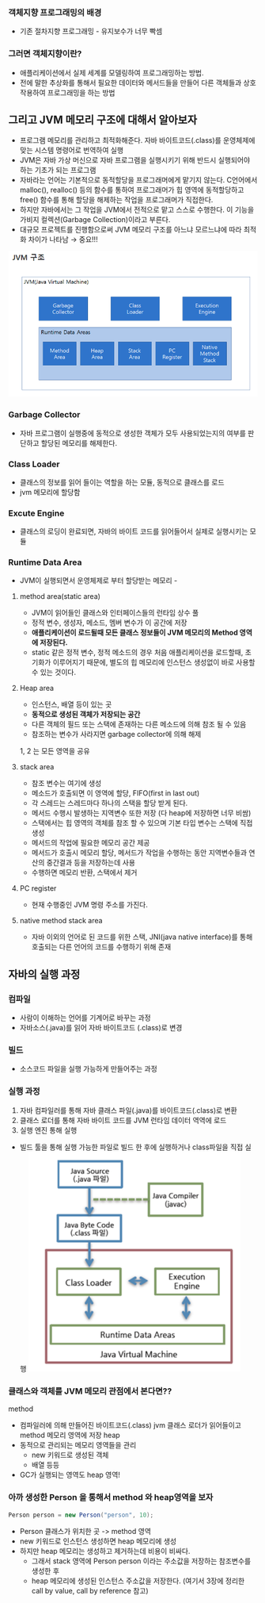 ### 객체지향 프로그래밍의 배경
* 기존 절차지향 프로그래밍 - 유지보수가 너무 빡셈

### 그러면 객체지향이란?
* 애플리케이션에서 실제 세계를 모델링하여 프로그래밍하는 방법.
* 전에 말한 추상화를 통해서 필요한 데이터와 메서드들을 만들어 다른 객체들과 상호작용하여 프로그래밍을 하는 방법

## 그리고 JVM 메모리 구조에 대해서 알아보자
- 프로그램 메모리를 관리하고 최적화해준다. 자바 바이트코드(.class)를 운영체제에 맞는 시스템 명령어로 번역하여 실행
- JVM은 자바 가상 머신으로 자바 프로그램을 실행시키기 위해 반드시 실행되어야 하는 기초가 되는 프로그램
- 자바라는 언어는 기본적으로 동적할당을 프로그래머에게 맡기지 않는다. C언어에서 malloc(), realloc() 등의 함수를 통하여 프로그래머가 힙 영역에 동적할당하고 free() 함수를 통해 할당을 해제하는 작업을 프로그래머가 직접한다. 
- 하지만 자바에서는 그 작업을 JVM에서 전적으로 맡고 스스로 수행한다. 이 기능을 가비지 컬렉션(Garbage Collection)이라고 부른다.
- 대규모 프로젝트를 진행함으로써 JVM 메모리 구조를 아느냐 모르느냐에 따라 최적화 차이가 나타남 → 중요!!!

![공유자원](static/jvm구조.png)

### Garbage Collector

- 자바 프로그램이 실행중에 동적으로 생성한 객체가 모두 사용되었는지의 여부를 판단하고 할당된 메모리를 해제한다.

### Class Loader

- 클래스의 정보를 읽어 들이는 역할을 하는 모듈, 동적으로 클래스를 로드
- jvm 메모리에 할당함

### Excute Engine

- 클래스의 로딩이 완료되면, 자바의 바이트 코드를 읽어들어서 실제로 실행시키는 모듈

### Runtime Data Area

- JVM이 실행되면서 운영체제로 부터 할당받는 메모리 -
1. method area(static area)
    - JVM이 읽어들인 클래스와 인터페이스들의 런타임 상수 풀
    - 정적 변수, 생성자, 메소드, 멤버 변수가 이 공간에 저장
    - **애플리케이션이 로드될때 모든 클래스 정보들이 JVM 메모리의 Method 영역에 저장된다.**
    - static 같은 정적 변수, 정적 메소드의 경우 처음 애플리케이션을 로드할때, 초기화가 이루어지기 때문에, 별도의 힙 메모리에 인스턴스 생성없이 바로 사용할 수 있는 것이다.
2. Heap area
    - 인스턴스, 배열 등이 있는 곳
    - **동적으로 생성된 객체가 저장되는 공간**
    - 다른 객체의 필드 또는 스택에 존재하는 다른 메소드에 의해 참조 될 수 있음
    - 참조하는 변수가 사라지면 garbage collector에 의해 해제

   1, 2 는 모든 영역을 공유

3. stack area
    - 참조 변수는 여기에 생성
    - 메소드가 호출되면 이 영역에 할당, FIFO(first in last out)
    - 각 스레드는 스레드마다 하나의 스택을 할당 받게 된다.
    - 메서드 수행시 발생하는 지역변수 또한 저장 (다 heap에 저장하면 너무 비쌈)
    - 스택에서는 힙 영역의 객체를 참조 할 수 있으며 기본 타입 변수는 스택에 직접 생성
    - 메서드의 작업에 필요한 메모리 공간 제공
    - 메서드가 호출시 메모리 할당, 메서드가 작업을 수행하는 동안 지역변수들과 연산의 중간결과 등을 저장하는데 사용
    - 수행하면 메모리 반환, 스택에서 제거
4. PC register
    - 현재 수행중인 JVM 명령 주소를 가진다.
5. native method stack area
    - 자바 이외의 언어로 된 코드를 위한 스택, JNI(java native interface)를 통해 호출되는 다른 언어의 코드를 수행하기 위해 존재

## 자바의 실행 과정
### 컴파일
- 사람이 이해하는 언어를 기계어로 바꾸는 과정
- 자바소스(.java)를 읽어 자바 바이트코드 (.class)로 변경

### 빌드
- 소스코드 파일을 실행 가능하게 만들어주는 과정

### 실행 과정
1. 자바 컴파일러를 통해 자바 클래스 파일(.java)를 바이트코드(.class)로 변환
2. 클래스 로더를 통해 자바 바이트 코드를 JVM 런타임 데이터 역역에 로드
3. 실행 엔진 통해 실행
- 빌드 툴을 통해 실행 가능한 파일로 빌드 한 후에 실행하거나 class파일을 직접 실행
  ![공유자원](static/자바실행과정.png)

### 클래스와 객체를 JVM 메모리 관점에서 본다면??
method
* 컴파일러에 의해 만들어진 바이트코드(.class) jvm 클래스 로더가 읽어들이고 method 메모리 영역에 저장
heap
* 동적으로 관리되는 메모리 영역들을 관리
  * new 키워드로 생성된 객체
  * 배열 등등
* GC가 실행되는 영역도 heap 영역!

### 아까 생성한 Person 을 통해서 method 와 heap영역을 보자
```java
Person person = new Person("person", 10);
```
* Person 클래스가 위치한 곳 -> method 영역
* new 키워드로 인스턴스 생성하면 heap 메모리에 생성
* 하지만 heap 메모리는 생성하고 제거하는데 비용이 비싸다.
  * 그래서 stack 영역에 Person person 이라는 주소값을 저장하는 참조변수를 생성한 후
  * heap 메모리에 생성된 인스턴스 주소값을 저장한다. (여기서 3장에 정리한 call by value, call by reference 참고)